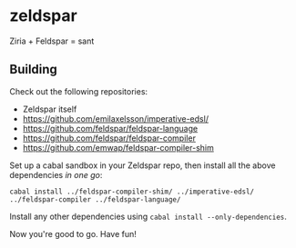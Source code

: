 # zeldspar
Ziria + Feldspar = sant

Building
--------

Check out the following repositories:

  * Zeldspar itself
  * https://github.com/emilaxelsson/imperative-edsl/
  * https://github.com/feldspar/feldspar-language
  * https://github.com/feldspar/feldspar-compiler
  * https://github.com/emwap/feldspar-compiler-shim

Set up a cabal sandbox in your Zeldspar repo, then install all the above
dependencies *in one go*:

    cabal install ../feldspar-compiler-shim/ ../imperative-edsl/ ../feldspar-compiler ../feldspar-language/

Install any other dependencies using `cabal install --only-dependencies`.

Now you're good to go. Have fun!
